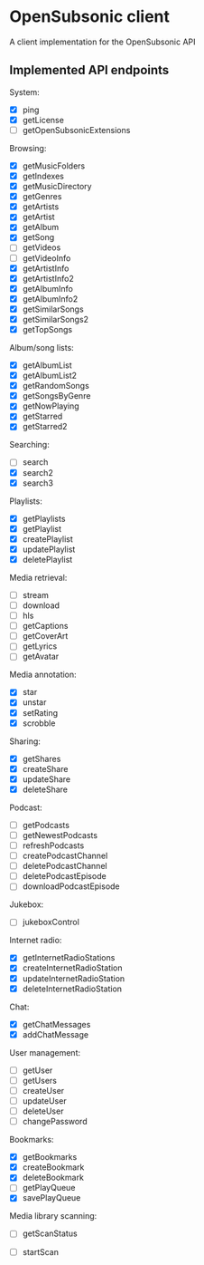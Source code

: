 # OpenSubsonic client

A client implementation for the OpenSubsonic API

## Implemented API endpoints

System:
- [x] ping
- [x] getLicense
- [ ] getOpenSubsonicExtensions

Browsing:
- [x] getMusicFolders
- [x] getIndexes
- [x] getMusicDirectory
- [x] getGenres
- [x] getArtists
- [x] getArtist
- [x] getAlbum
- [x] getSong
- [ ] getVideos
- [ ] getVideoInfo
- [x] getArtistInfo
- [x] getArtistInfo2
- [x] getAlbumInfo
- [x] getAlbumInfo2
- [x] getSimilarSongs
- [x] getSimilarSongs2
- [x] getTopSongs

Album/song lists:
- [x] getAlbumList
- [x] getAlbumList2
- [x] getRandomSongs
- [x] getSongsByGenre
- [x] getNowPlaying
- [x] getStarred
- [x] getStarred2

Searching:
- [ ] search
- [x] search2
- [x] search3

Playlists:
- [x] getPlaylists
- [x] getPlaylist
- [x] createPlaylist
- [x] updatePlaylist
- [x] deletePlaylist

Media retrieval:
- [ ] stream
- [ ] download
- [ ] hls
- [ ] getCaptions
- [ ] getCoverArt
- [ ] getLyrics
- [ ] getAvatar

Media annotation:
- [x] star
- [x] unstar
- [x] setRating
- [x] scrobble

Sharing:
- [x] getShares
- [x] createShare
- [x] updateShare
- [x] deleteShare

Podcast:
- [ ] getPodcasts
- [ ] getNewestPodcasts
- [ ] refreshPodcasts
- [ ] createPodcastChannel
- [ ] deletePodcastChannel
- [ ] deletePodcastEpisode
- [ ] downloadPodcastEpisode

Jukebox:
- [ ] jukeboxControl

Internet radio:
- [x] getInternetRadioStations
- [x] createInternetRadioStation
- [x] updateInternetRadioStation
- [x] deleteInternetRadioStation

Chat:
- [x] getChatMessages
- [x] addChatMessage

User management:
- [ ] getUser
- [ ] getUsers
- [ ] createUser
- [ ] updateUser
- [ ] deleteUser
- [ ] changePassword

Bookmarks:
- [x] getBookmarks
- [x] createBookmark
- [x] deleteBookmark
- [ ] getPlayQueue
- [x] savePlayQueue

Media library scanning:
- [ ] getScanStatus
- [ ] startScan



